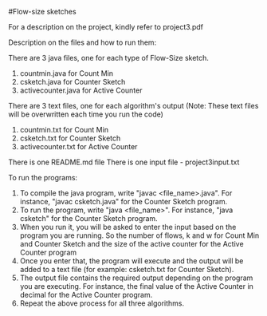 #Flow-size sketches

For a description on the project, kindly refer to project3.pdf

Description on the files and how to run them:

There are 3 java files, one for each type of Flow-Size sketch.
1. countmin.java for Count Min
2. csketch.java for Counter Sketch 
3. activecounter.java for Active Counter

There are 3 text files, one for each algorithm's output (Note: These text files will be overwritten each time you run the code)
1. countmin.txt for Count Min
2. csketch.txt for Counter Sketch 
3. activecounter.txt for Active Counter 

There is one README.md file
There is one input file - project3input.txt

To run the programs:
1. To compile the java program, write "javac <file_name>.java". For instance, "javac csketch.java" for the Counter Sketch program.
2. To run the program, write "java <file_name>".  For instance, "java csketch" for the Counter Sketch program.
3. When you run it, you will be asked to enter the input based on the program you are running.
   So the number of flows, k and w for Count Min and Counter Sketch 
   and the size of the active counter for the Active Counter program
4. Once you enter that, the program will execute and the output will be added to a text file (for example: csketch.txt for Counter Sketch).
5. The output file contains the required output depending on the program you are executing.
	 For instance, the final value of the Active Counter in decimal for the Active Counter program.
6. Repeat the above process for all three algorithms.
